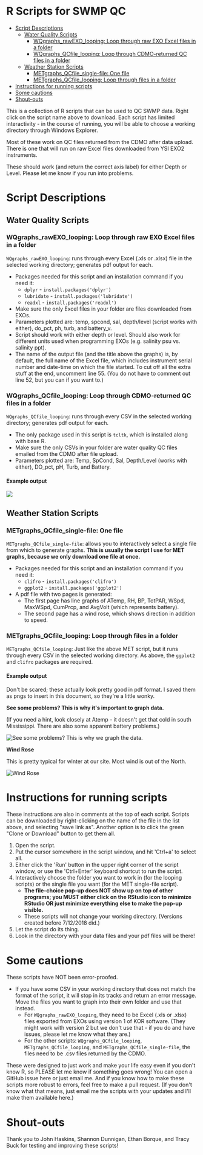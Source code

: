 R Scripts for SWMP QC
================

-   [Script Descriptions](#script-descriptions)
    -   [Water Quality Scripts](#water-quality-scripts)
        -   [WQgraphs\_rawEXO\_looping: Loop through raw EXO Excel files in a folder](#wqgraphs_rawexo_looping-loop-through-raw-exo-excel-files-in-a-folder)
        -   [WQgraphs\_QCfile\_looping: Loop through CDMO-returned QC files in a folder](#wqgraphs_qcfile_looping-loop-through-cdmo-returned-qc-files-in-a-folder)
    -   [Weather Station Scripts](#weather-station-scripts)
        -   [METgraphs\_QCfile\_single-file: One file](#metgraphs_qcfile_single-file-one-file)
        -   [METgraphs\_QCfile\_looping: Loop through files in a folder](#metgraphs_qcfile_looping-loop-through-files-in-a-folder)
-   [Instructions for running scripts](#instructions-for-running-scripts)
-   [Some cautions](#some-cautions)
-   [Shout-outs](#shout-outs)

This is a collection of R scripts that can be used to QC SWMP data. Right click on the script name above to download. Each script has limited interactivity - in the course of running, you will be able to choose a working directory through Windows Explorer.

Most of these work on QC files returned from the CDMO after data upload. There is one that will run on raw Excel files downloaded from YSI EXO2 instruments.

These should work (and return the correct axis label) for either Depth or Level. Please let me know if you run into problems.

Script Descriptions
===================

Water Quality Scripts
---------------------

### WQgraphs\_rawEXO\_looping: Loop through raw EXO Excel files in a folder

`WQgraphs_rawEXO_looping`: runs through every Excel (.xls or .xlsx) file in the selected working directory; generates pdf output for each.

-   Packages needed for this script and an installation command if you need it:
    -   `dplyr` - `install.packages('dplyr')`
    -   `lubridate` - `install.packages('lubridate')`
    -   `readxl` - `install.packages('readxl')`
-   Make sure the only Excel files in your folder are files downloaded from EXOs.
-   Parameters plotted are: temp, spcond, sal, depth/level (script works with either), do\_pct, ph, turb, and battery\_v.
-   Script should work with either depth or level. Should also work for different units used when programming EXOs (e.g. salinity psu vs. salinity ppt).
-   The name of the output file (and the title above the graphs) is, by default, the full name of the Excel file, which includes instrument serial number and date-time on which the file started. To cut off all the extra stuff at the end, uncomment line 55. (You do not have to comment out line 52, but you can if you want to.)

### WQgraphs\_QCfile\_looping: Loop through CDMO-returned QC files in a folder

`WQgraphs_QCfile_looping`: runs through every CSV in the selected working directory; generates pdf output for each.

-   The only package used in this script is `tcltk`, which is installed along with base R.
-   Make sure the only CSVs in your folder are water quality QC files emailed from the CDMO after file upload.
-   Parameters plotted are: Temp, SpCond, Sal, Depth/Level (works with either), DO\_pct, pH, Turb, and Battery.

#### Example output

![](readme_images/GNDBCWQ061918_QC.png)

Weather Station Scripts
-----------------------

### METgraphs\_QCfile\_single-file: One file

`METgraphs_QCfile_single-file`: allows you to interactively select a single file from which to generate graphs. **This is usually the script I use for MET graphs, because we only download one file at once.**

-   Packages needed for this script and an installation command if you need it:
    -   `clifro` - `install.packages('clifro')`
    -   `ggplot2` - `install.packages('ggplot2')`
-   A pdf file with two pages is generated:
    -   The first page has line graphs of ATemp, RH, BP, TotPAR, WSpd, MaxWSpd, CumPrcp, and AvgVolt (which represents battery).
    -   The second page has a wind rose, which shows direction in addition to speed.

### METgraphs\_QCfile\_looping: Loop through files in a folder

`METgraphs_QCfile_looping`: Just like the above MET script, but it runs through every CSV in the selected working directory. As above, the `ggplot2` and `clifro` packages are required.

#### Example output

Don't be scared; these actually look pretty good in pdf format. I saved them as pngs to insert in this document, so they're a little wonky.

**See some problems? This is why it's important to graph data.**

(If you need a hint, look closely at Atemp - it doesn't get that cold in south Mississippi. There are also some apparent battery problems.)

![See some problems? This is why we graph the data.](readme_images/gndcrmet110717_QC1.png)

**Wind Rose**

This is pretty typical for winter at our site. Most wind is out of the North.

![Wind Rose](readme_images/gndcrmet110717_QC2-2.png)

Instructions for running scripts
================================

These instructions are also in comments at the top of each script. Scripts can be downloaded by right-clicking on the name of the file in the list above, and selecting "save link as". Another option is to click the green "Clone or Download" button to get them all.

1.  Open the script.
2.  Put the cursor somewhere in the script window, and hit 'Ctrl+a' to select all.
3.  Either click the 'Run' button in the upper right corner of the script window, or use the 'Ctrl+Enter' keyboard shortcut to run the script.
4.  Interactively choose the folder you want to work in (for the looping scripts) or the single file you want (for the MET single-file script).
    -   **The file-choice pop-up does NOT show up on top of other programs; you MUST either click on the RStudio icon to minimize RStudio OR just minimize everything else to make the pop-up visible.**
    -   These scripts will not change your working directory. (Versions created before 7/12/2018 did.)
5.  Let the script do its thing.
6.  Look in the directory with your data files and your pdf files will be there!

Some cautions
=============

These scripts have NOT been error-proofed.

-   If you have some CSV in your working directory that does not match the format of the script, it will stop in its tracks and return an error message. Move the files you want to graph into their own folder and use that instead.
    -   For `WQgraphs_rawEXO_looping`, they need to be Excel (.xls or .xlsx) files exported from EXOs using version 1 of KOR software. (They might work with version 2 but we don't use that - if you do and have issues, please let me know what they are.)
    -   For the other scripts: `WQgraphs_QCfile_looping`, `METgraphs_QCfile_looping`, and `METgraphs_QCfile_single-file`, the files need to be .csv files returned by the CDMO.

These were designed to just work and make your life easy even if you don't know R, so PLEASE let me know if something goes wrong! You can open a GitHub issue here or just email me. And if you know how to make these scripts more robust to errors, feel free to make a pull request. (If you don't know what that means, just email me the scripts with your updates and I'll make them available here.)

Shout-outs
==========

Thank you to John Haskins, Shannon Dunnigan, Ethan Borque, and Tracy Buck for testing and improving these scripts!
